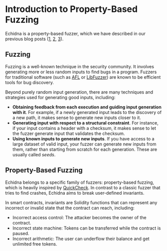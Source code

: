 # Introduction to Property-Based Fuzzing

Echidna is a property-based fuzzer, which we have described in our previous blog posts ([1](https://blog.trailofbits.com/2018/03/09/echidna-a-smart-fuzzer-for-ethereum/), [2](https://blog.trailofbits.com/2018/05/03/state-machine-testing-with-echidna/), [3](https://blog.trailofbits.com/2020/03/30/an-echidna-for-all-seasons/)).

## Fuzzing

Fuzzing is a well-known technique in the security community. It involves generating more or less random inputs to find bugs in a program. Fuzzers for traditional software (such as [AFL](http://lcamtuf.coredump.cx/afl/) or [LibFuzzer](https://llvm.org/docs/LibFuzzer.html)) are known to be efficient tools for bug discovery.

Beyond purely random input generation, there are many techniques and strategies used for generating good inputs, including:

- **Obtaining feedback from each execution and guiding input generation with it**. For example, if a newly generated input leads to the discovery of a new path, it makes sense to generate new inputs closer to it.
- **Generating input with respect to a structural constraint**. For instance, if your input contains a header with a checksum, it makes sense to let the fuzzer generate input that validates the checksum.
- **Using known inputs to generate new inputs**. If you have access to a large dataset of valid input, your fuzzer can generate new inputs from them, rather than starting from scratch for each generation. These are usually called _seeds_.

## Property-Based Fuzzing

Echidna belongs to a specific family of fuzzers: property-based fuzzing, which is heavily inspired by [QuickCheck](https://en.wikipedia.org/wiki/QuickCheck). In contrast to a classic fuzzer that tries to find crashes, Echidna aims to break user-defined invariants.

In smart contracts, invariants are Solidity functions that can represent any incorrect or invalid state that the contract can reach, including:

- Incorrect access control: The attacker becomes the owner of the contract.
- Incorrect state machine: Tokens can be transferred while the contract is paused.
- Incorrect arithmetic: The user can underflow their balance and get unlimited free tokens.
